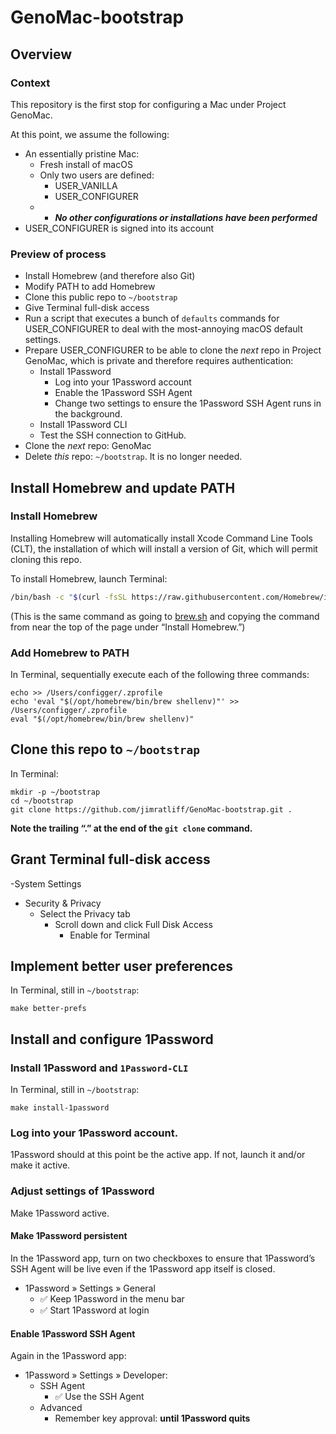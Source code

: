 # GenoMac-bootstrap

## Overview
### Context
This repository is the first stop for configuring a Mac under Project GenoMac.

At this point, we assume the following:
- An essentially pristine Mac:
  - Fresh install of macOS
  - Only two users are defined:
    - USER_VANILLA
    - USER_CONFIGURER
  - - ***No other configurations or installations have been performed***
- USER_CONFIGURER is signed into its account

### Preview of process
- Install Homebrew (and therefore also Git)
- Modify PATH to add Homebrew
- Clone this public repo to `~/bootstrap`
- Give Terminal full-disk access
- Run a script that executes a bunch of `defaults` commands for USER_CONFIGURER to deal with the most-annoying macOS default settings.
- Prepare USER_CONFIGURER to be able to clone the *next* repo in Project GenoMac, which is private and therefore requires authentication:
  - Install 1Password
    - Log into your 1Password account
    - Enable the 1Password SSH Agent
    - Change two settings to ensure the 1Password SSH Agent runs in the background.
  - Install 1Password CLI
  - Test the SSH connection to GitHub.
- Clone the *next* repo: GenoMac
- Delete *this* repo: `~/bootstrap`. It is no longer needed.

## Install Homebrew and update PATH
### Install Homebrew
Installing Homebrew will automatically install Xcode Command Line Tools (CLT), the 
installation of which will install a version of Git, which will permit cloning this repo.

To install Homebrew, launch Terminal:
```bash
/bin/bash -c "$(curl -fsSL https://raw.githubusercontent.com/Homebrew/install/HEAD/install.sh)"
```
(This is the same command as going to [brew.sh](https://brew.sh/) and copying the command from near the top of the page under “Install Homebrew.”)
### Add Homebrew to PATH
In Terminal, sequentially execute each of the following three commands:
```shell
echo >> /Users/configger/.zprofile
echo 'eval "$(/opt/homebrew/bin/brew shellenv)"' >> /Users/configger/.zprofile
eval "$(/opt/homebrew/bin/brew shellenv)"
```
## Clone this repo to `~/bootstrap`
In Terminal:
```shell
mkdir -p ~/bootstrap
cd ~/bootstrap
git clone https://github.com/jimratliff/GenoMac-bootstrap.git .
```
**Note the trailing “.” at the end of the `git clone` command.**

## Grant Terminal full-disk access
-System Settings
  - Security & Privacy
    - Select the Privacy tab
      - Scroll down and click Full Disk Access
        - Enable for Terminal

## Implement better user preferences
In Terminal, still in `~/bootstrap`:
```shell
make better-prefs
```

## Install and configure 1Password
### Install 1Password and `1Password-CLI`
In Terminal, still in `~/bootstrap`:
```shell
make install-1password
```

### Log into your 1Password account.
1Password should at this point be the active app. If not, launch it and/or make it active.

### Adjust settings of 1Password
Make 1Password active.

#### Make 1Password persistent
In the 1Password app, turn on two checkboxes to ensure that 1Password’s SSH Agent will be live even if the 1Password app itself is closed.
- 1Password » Settings » General
  - ✅ Keep 1Password in the menu bar
  - ✅ Start 1Password at login
 
#### Enable 1Password SSH Agent
Again in the 1Password app:
- 1Password » Settings » Developer:
  - SSH Agent
    - ✅ Use the SSH Agent
  - Advanced
    - Remember key approval: **until 1Password quits**


